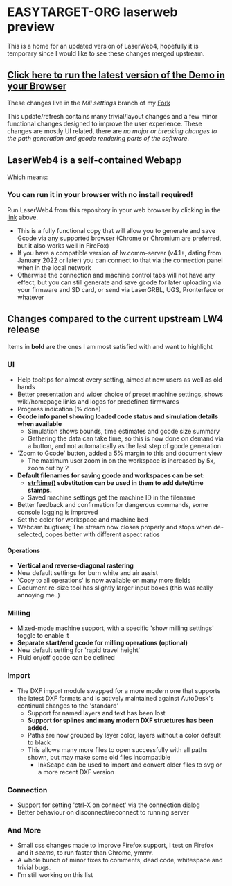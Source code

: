 # EASYTARGET-ORG laserweb preview

This is a home for an updated version of LaserWeb4, hopefully it is temporary since I would like to see these changes merged upstream.

## [Click here to run the latest version of the Demo in your Browser](https://easytarget-org.github.io/lw-mods-preview/preview/index.html)

These changes live in the *Mill settings* branch of my [Fork](https://github.com/easytarget-org/LaserWeb4)

This update/refresh contains many trivial/layout changes and a few minor functional changes designed to improve the user experience.
These changes are mostly UI related, there are *no major or breaking changes to the path generation and gcode rendering parts of the software*.

## LaserWeb4 is a self-contained Webapp
Which means:

### You can run it in your browser with no install required!
Run LaserWeb4 from this repository in your web browser by clicking in the [link](https://easytarget-org.github.io/lw-mods-preview/preview/index.html) above.
- This is a fully functional copy that will allow you to generate and save Gcode via any supported browser (Chrome or Chromium are preferred, but it also works well in FireFox)
- If you have a compatible version of lw.comm-server (v4.1+, dating from January 2022 or later) you can connect to that via the connection panel when in the local network
- Otherwise the connection and machine control tabs will not have any effect, but you can still generate and save gcode for later uploading via your firmware and SD card, or send via LaserGRBL, UGS, Pronterface or whatever

## Changes compared to the current upstream LW4 release
Items in **bold** are the ones I am most satisfied with and want to highlight

### UI
* Help tooltips for almost every setting, aimed at new users as well as old hands
* Better presentation and wider choice of preset machine settings, shows wiki/homepage links and logos for predefined firmwares
* Progress indication (% done)
* **Gcode info panel showing loaded code status and simulation details when available**
  * Simulation shows bounds, time estimates and gcode size summary
  * Gathering the data can take time, so this is now done on demand via a button, and not automatically as the last step of gcode generation
* 'Zoom to Gcode' button, added a 5% margin to this and document view
  * The maximum user zoom in on the workspace is increased by 5x, zoom out by 2
* **Default filenames for saving gcode and workspaces can be set:**
  * **[strftime()](https://github.com/samsonjs/strftime#supported-specifiers) substitution can be used in them to add date/time stamps.**
  * Saved machine settings get the machine ID in the filename
* Better feedback and confirmation for dangerous commands, some console logging is improved
* Set the color for workspace and machine bed
* Webcam bugfixes; The stream now closes properly and stops when de-selected, copes better with different aspect ratios

#### Operations
* **Vertical and reverse-diagonal rastering**
* New default settings for burn white and air assist
* 'Copy to all operations' is now available on many more fields
* Document re-size tool has slightly larger input boxes (this was really annoying me..)

### Milling
* Mixed-mode machine support, with a specific 'show milling settings' toggle to enable it
* **Separate start/end gcode for milling operations (optional)**
* New default setting for 'rapid travel height'
* Fluid on/off gcode can be defined

### Import
* The DXF import module swapped for a more modern one that supports the latest DXF formats and is actively maintained against AutoDesk's continual changes to the 'standard'
  * Support for named layers and text has been lost
  * **Support for splines and many modern DXF structures has been added.**
  * Paths are now grouped by layer color, layers without a color default to black
  * This allows many more files to open successfully with all paths shown, but may make some old files incompatible
    * InkScape can be used to import and convert older files to svg or a more recent DXF version

### Connection
* Support for setting 'ctrl-X on connect' via the connection dialog
* Better behaviour on disconnect/reconnect to running server

### And More
* Small css changes made to improve Firefox support, I test on Firefox and it *seems*, to run faster than Chrome, ymmv.
* A whole bunch of minor fixes to comments, dead code, whitespace and trivial bugs.
* I'm still working on this list
